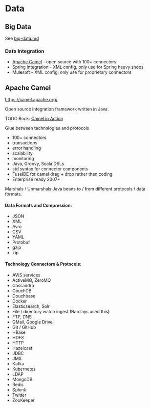 # Data

## Big Data

See [big-data.md](big-data.md)

### Data Integration

- [Apache Camel](#apache-camel) - open source with 100+ connectors
- Spring Integration - XML config, only use for Spring heavy shops
- Mulesoft - XML config, only use for proprietary connectors

## Apache Camel

https://camel.apache.org/

Open source integration framework written in Java.

TODO Book: [Camel in Action](https://www.amazon.co.uk/Camel-Action-Second-Claus-Ibsen/dp/1617292931/)

Glue between technologies and protocols

- 100+ connectors
- transactions
- error handling
- scalability
- monitoring
- Java, Groovy, Scala DSLs
- std syntax for connector components
- FuseIDE for camel drag + drop rather than coding
- Enterprise ready 2007+

Marshals / Unmarshals Java beans to / from different protocols / data formats.

#### Data Formats and Compression:

- JSON
- XML
- Avro
- CSV
- YAML
- Protobuf
- gzip
- zip

#### Technology Connectors & Protocols:

- AWS services
- ActiveMQ, ZeroMQ
- Cassandra
- CouchDB
- Couchbase
- Docker
- Elasticsearch, Solr
- File / directory watch ingest (Barclays used this)
- FTP, DNS
- GMail, Google Drive
- Git / GitHub
- HBase
- HDFS
- HTTP
- Hazelcast
- JDBC
- JMS
- Kafka
- Kubernetes
- LDAP
- MongoDB
- Redis
- Splunk
- Twitter
- ZooKeeper

